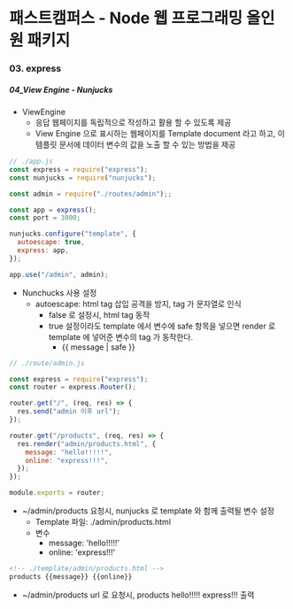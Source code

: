 # 패스트캠퍼스 - Node 웹 프로그래밍 올인원 패키지

### 03. express

##### 04_View Engine - Nunjucks

* ViewEngine
  * 응답 웹페이지를 독립적으로 작성하고 활용 할 수 있도록 제공
  * View Engine 으로 표시하는 웹페이지를 Template document 라고 하고, 이 템플릿 문서에 데이터 변수의 값을 노출 할 수 있는 방법을 제공



```javascript
// ./app.js
const express = require("express");
const nunjucks = require("nunjucks");

const admin = require("./routes/admin");;

const app = express();
const port = 3000;

nunjucks.configure("template", {
  autoescape: true,
  express: app,
});

app.use("/admin", admin);
```

* Nunchucks 사용 설정
  * autoescape: html tag 삽입 공격을 방지, tag 가 문자열로 인식
    * false 로 설정시, html tag 동작
    * true 설정이라도 template 에서 변수에 safe 항목을 넣으면 render 로 template 에 넣어준 변수의 tag 가 동작한다.
      * {{ message | safe }} 





```javascript
// ./route/admin.js

const express = require("express");
const router = express.Router();

router.get("/", (req, res) => {
  res.send("admin 이후 url");
});

router.get("/products", (req, res) => {
  res.render("admin/products.html", {
    message: "hello!!!!!",
    online: "express!!!",
  });
});

module.exports = router;
```

* ~/admin/products 요청시, nunjucks 로 template 와 함께 출력될 변수 설정
  * Template 파일: ./admin/products.html
  * 변수
    * message: 'hello!!!!!'
    * online: 'express!!!'



```html
<!-- ./template/admin/products.html -->
products {{message}} {{online}}
```

* ~/admin/products url 로 요청시, products hello!!!!! express!!! 출력